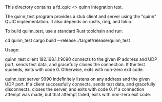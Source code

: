 This directory contains a fd_quic <> quinn integration test.

The quinn_test program provides a stub client and server using the "quinn"
QUIC implementation.  It also depends on rustls, ring, and tokio.

To build quinn_test, use a standard Rust toolchain and run:

  cd quinn_test
  cargo build --release
  ./target/release/quinn_test

Usage:

  quinn_test client 192.168.1.1:9090 connects to the given IP address
  and UDP port, sends test data, and gracefully closes the connection.
  If the test suceeds, exits with code 0.  Otherwise, exits with
  non-zero exit code.

  quinn_test server 9090 indefinitely listens on any address and the
  given UDP port.  If a client successfully connects, sends test data,
  and gracefully disconnects, closes the server, and exits with code 0.
  If a connection attempt was made, but that attempt failed, exits with
  non-zero exit code.
